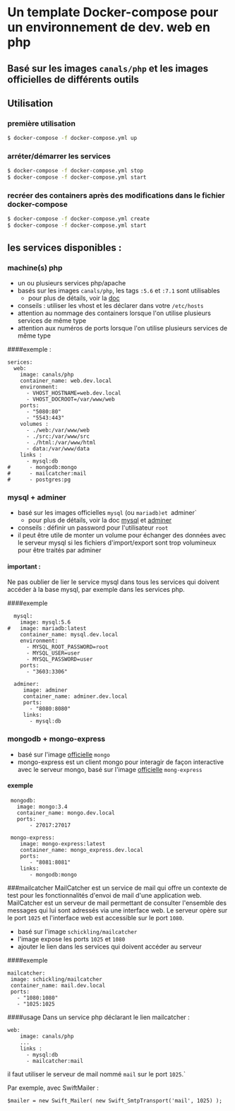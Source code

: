 # Un template Docker-compose pour un environnement de dev. web en php

## Basé sur les images `canals/php`  et les images officielles de différents outils

## Utilisation

### première utilisation
```bash
$ docker-compose -f docker-compose.yml up

```

### arréter/démarrer les services
```bash
$ docker-compose -f docker-compose.yml stop
$ docker-compose -f docker-compose.yml start
```

### recréer des containers après des modifications dans le fichier docker-compose
```bash
$ docker-compose -f docker-compose.yml create
$ docker-compose -f docker-compose.yml start
```

## les services disponibles :

### machine(s) php

* un ou plusieurs services php/apache
* basés sur les images `canals/php`, les tags `:5.6` et `:7.1` sont utilisables
   * pour plus de détails, voir la [doc](https://hub.docker.com/r/canals/php/)
* conseils : utiliser les vhost et les déclarer dans votre `/etc/hosts`
* attention au nommage des containers lorsque l'on utilise plusieurs services de même type
* attention aux numéros de ports lorsque l'on utilise plusieurs services de même type

####exemple :
```
serices:
  web:
    image: canals/php
    container_name: web.dev.local
    environment:
      - VHOST_HOSTNAME=web.dev.local
      - VHOST_DOCROOT=/var/www/web
    ports:
      - "5080:80"
      - "5543:443"
    volumes :
      - ./web:/var/www/web
      - ./src:/var/www/src
      - ./html:/var/www/html
      - data:/var/www/data
    links :
      - mysql:db
#      - mongodb:mongo
#      - mailcatcher:mail
#      - postgres:pg
```

### mysql + adminer

* basé sur les images officielles `mysql` (ou `mariadb)et `adminer`
    * pour plus de détails, voir la doc [mysql](https://hub.docker.com/_/mysql/) et
     [adminer](https://hub.docker.com/_/adminer/)
* conseils : définir un password pour l'utilisateur `root`
* il peut être utile de monter un volume pour échanger des données avec le serveur mysql
  si les fichiers d'import/export sont trop volumineux pour être traités par adminer

#### important :
Ne pas oublier de lier le service mysql dans tous les services qui doivent accéder à la base
mysql, par exemple dans les services php.

####exemple

```
  mysql:
    image: mysql:5.6
#   image: mariadb:latest
    container_name: mysql.dev.local
    environment:
      - MYSQL_ROOT_PASSWORD=root
      - MYSQL_USER=user
      - MYSQL_PASSWORD=user
    ports:
      - "3603:3306"

  adminer:
     image: adminer
     container_name: adminer.dev.local
     ports:
       - "8080:8080"
     links:
       - mysql:db
```

### mongodb + mongo-express

* basé sur l'image [officielle](https://hub.docker.com/_/mongo/) `mongo`
* mongo-express est un client mongo pour interagir de façon interactive avec le serveur mongo,
 basé sur l'image [officielle](https://hub.docker.com/_/mongo-express/) `mong-express`

#### exemple

 ```
  mongodb:
    image: mongo:3.4
    container_name: mongo.dev.local
    ports:
        - 27017:27017

  mongo-express:
     image: mongo-express:latest
     container_name: mongo_express.dev.local
     ports:
        - "8081:8081"
     links:
        - mongodb:mongo
 ```

###mailcatcher
 MailCatcher est un service de mail qui offre un contexte de test pour les
 fonctionnalités d'envoi de mail d'une application web. MailCatcher est un serveur de mail
 permettant de consulter l'ensemble des messages qui lui sont adressés via une interface web.
 Le serveur opère sur le port `1025` et l'interface web est accessible sur le port `1080`.

 * basé sur l'image `schickling/mailcatcher`
 * l'image expose les ports `1025` et `1080`
 * ajouter le lien dans les services qui doivent accéder au serveur

####exemple
 ```
mailcatcher:
  image: schickling/mailcatcher
  container_name: mail.dev.local
  ports:
    - "1080:1080"
    - "1025:1025
 ```

####usage
 Dans un service php déclarant le lien mailcatcher :
 ```
 web:
     image: canals/php
     ...
     links :
       - mysql:db
       - mailcatcher:mail
 ```

 il faut utiliser le serveur de mail nommé `mail` sur le port `1025`.`

 Par exemple, avec SwiftMailer :
 ```
 $mailer = new Swift_Mailer( new Swift_SmtpTransport('mail', 1025) );
 ```

